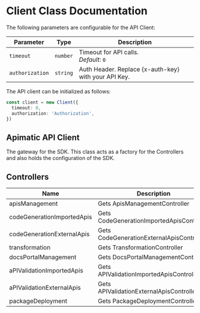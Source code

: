 
# Client Class Documentation

The following parameters are configurable for the API Client:

| Parameter | Type | Description |
|  --- | --- | --- |
| `timeout` | `number` | Timeout for API calls.<br>*Default*: `0` |
| `authorization` | `string` | Auth Header. Replace {x-auth-key} with your API Key. |

The API client can be initialized as follows:

```ts
const client = new Client({
  timeout: 0,
  authorization: 'Authorization',
})
```

## Apimatic API Client

The gateway for the SDK. This class acts as a factory for the Controllers and also holds the configuration of the SDK.

## Controllers

| Name | Description |
|  --- | --- |
| apisManagement | Gets ApisManagementController |
| codeGenerationImportedApis | Gets CodeGenerationImportedApisController |
| codeGenerationExternalApis | Gets CodeGenerationExternalApisController |
| transformation | Gets TransformationController |
| docsPortalManagement | Gets DocsPortalManagementController |
| aPIValidationImportedApis | Gets APIValidationImportedApisController |
| aPIValidationExternalApis | Gets APIValidationExternalApisController |
| packageDeployment | Gets PackageDeploymentController |

